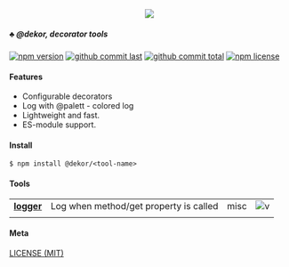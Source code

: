 <div style="text-align:center">
	<img src="media/logo.default.png" />
</div>

##### :clubs: @dekor, decorator tools

[![npm version][badge-npm-version]][url-npm]
[![github commit last][badge-github-last-commit]][url-github]
[![github commit total][badge-github-commit-count]][url-github]
[![npm license][badge-npm-license]][url-npm]

[//]: <> (Shields)
[badge-npm-version]: https://flat.badgen.net/npm/v/@dekor/logger
[badge-npm-license]: https://flat.badgen.net/npm/license/@dekor/logger
[badge-github-last-commit]: https://flat.badgen.net/github/last-commit/hoyeungw/dekor
[badge-github-commit-count]: https://flat.badgen.net/github/commits/hoyeungw/dekor

[//]: <> (Link)
[url-github]: https://github.com/hoyeungw/dekor
[url-npm]: https://npmjs.org/package/@dekor/logger

#### Features
- Configurable decorators
- Log with @palett - colored log
- Lightweight and fast.
- ES-module support.

#### Install

```console
$ npm install @dekor/<tool-name>
```

#### Tools
|                                                            |                                        |            |                       |
| ---------------------------------------------------------- | -------------------------------------- | ---------- |---------------------- |
| [**logger**](packages/logger)                              | Log when method/get property is called | misc       |![v][logger-dm]        |
|                                                            |                                        |            |                       |

[//]: <> (Local routes)
[logger-dm]: https://flat.badgen.net/npm/dm/@dekor/logger

#### Meta
[LICENSE (MIT)](LICENSE)
